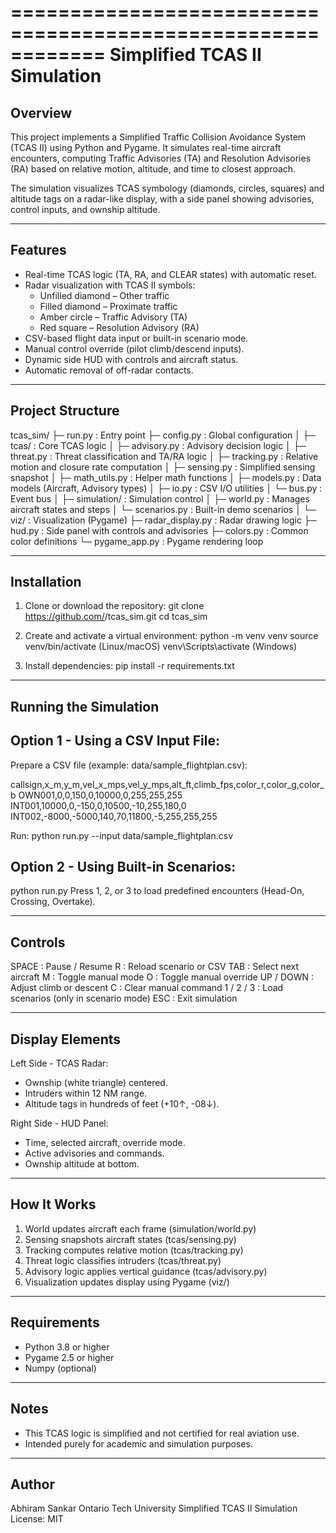 ============================================================
Simplified TCAS II Simulation
============================================================

Overview
------------------------------------------------------------
This project implements a Simplified Traffic Collision Avoidance System (TCAS II)
using Python and Pygame. It simulates real-time aircraft encounters, computing
Traffic Advisories (TA) and Resolution Advisories (RA) based on relative motion,
altitude, and time to closest approach.

The simulation visualizes TCAS symbology (diamonds, circles, squares) and altitude
tags on a radar-like display, with a side panel showing advisories, control inputs,
and ownship altitude.

------------------------------------------------------------
Features
------------------------------------------------------------
- Real-time TCAS logic (TA, RA, and CLEAR states) with automatic reset.
- Radar visualization with TCAS II symbols:
  * Unfilled diamond – Other traffic
  * Filled diamond – Proximate traffic
  * Amber circle – Traffic Advisory (TA)
  * Red square – Resolution Advisory (RA)
- CSV-based flight data input or built-in scenario mode.
- Manual control override (pilot climb/descend inputs).
- Dynamic side HUD with controls and aircraft status.
- Automatic removal of off-radar contacts.

------------------------------------------------------------
Project Structure
------------------------------------------------------------
tcas_sim/
├─ run.py                 : Entry point
├─ config.py              : Global configuration
│
├─ tcas/                  : Core TCAS logic
│  ├─ advisory.py         : Advisory decision logic
│  ├─ threat.py           : Threat classification and TA/RA logic
│  ├─ tracking.py         : Relative motion and closure rate computation
│  ├─ sensing.py          : Simplified sensing snapshot
│  ├─ math_utils.py       : Helper math functions
│  ├─ models.py           : Data models (Aircraft, Advisory types)
│  ├─ io.py               : CSV I/O utilities
│  └─ bus.py              : Event bus
│
├─ simulation/            : Simulation control
│  ├─ world.py            : Manages aircraft states and steps
│  └─ scenarios.py        : Built-in demo scenarios
│
└─ viz/                   : Visualization (Pygame)
   ├─ radar_display.py    : Radar drawing logic
   ├─ hud.py              : Side panel with controls and advisories
   ├─ colors.py           : Common color definitions
   └─ pygame_app.py       : Pygame rendering loop

------------------------------------------------------------
Installation
------------------------------------------------------------

1. Clone or download the repository:
   git clone https://github.com/<yourusername>/tcas_sim.git
   cd tcas_sim

2. Create and activate a virtual environment:
   python -m venv venv
   source venv/bin/activate        (Linux/macOS)
   venv\Scripts\activate           (Windows)

3. Install dependencies:
   pip install -r requirements.txt

------------------------------------------------------------
Running the Simulation
------------------------------------------------------------

Option 1 - Using a CSV Input File:
----------------------------------
Prepare a CSV file (example: data/sample_flightplan.csv):

callsign,x_m,y_m,vel_x_mps,vel_y_mps,alt_ft,climb_fps,color_r,color_g,color_b
OWN001,0,0,150,0,10000,0,255,255,255
INT001,10000,0,-150,0,10500,-10,255,180,0
INT002,-8000,-5000,140,70,11800,-5,255,255,255

Run:
   python run.py --input data/sample_flightplan.csv

Option 2 - Using Built-in Scenarios:
------------------------------------
   python run.py
Press 1, 2, or 3 to load predefined encounters (Head-On, Crossing, Overtake).

------------------------------------------------------------
Controls
------------------------------------------------------------
SPACE        : Pause / Resume
R            : Reload scenario or CSV
TAB          : Select next aircraft
M            : Toggle manual mode
O            : Toggle manual override
UP / DOWN    : Adjust climb or descent
C            : Clear manual command
1 / 2 / 3    : Load scenarios (only in scenario mode)
ESC          : Exit simulation

------------------------------------------------------------
Display Elements
------------------------------------------------------------
Left Side - TCAS Radar:
- Ownship (white triangle) centered.
- Intruders within 12 NM range.
- Altitude tags in hundreds of feet (+10↑, -08↓).

Right Side - HUD Panel:
- Time, selected aircraft, override mode.
- Active advisories and commands.
- Ownship altitude at bottom.

------------------------------------------------------------
How It Works
------------------------------------------------------------
1. World updates aircraft each frame (simulation/world.py)
2. Sensing snapshots aircraft states (tcas/sensing.py)
3. Tracking computes relative motion (tcas/tracking.py)
4. Threat logic classifies intruders (tcas/threat.py)
5. Advisory logic applies vertical guidance (tcas/advisory.py)
6. Visualization updates display using Pygame (viz/)

------------------------------------------------------------
Requirements
------------------------------------------------------------
- Python 3.8 or higher
- Pygame 2.5 or higher
- Numpy (optional)

------------------------------------------------------------
Notes
------------------------------------------------------------
- This TCAS logic is simplified and not certified for real aviation use.
- Intended purely for academic and simulation purposes.

------------------------------------------------------------
Author
------------------------------------------------------------
Abhiram Sankar
Ontario Tech University
Simplified TCAS II Simulation
License: MIT
